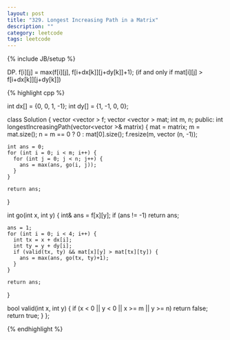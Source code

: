 ```yaml
---
layout: post
title: "329. Longest Increasing Path in a Matrix"
description: ""
category: leetcode
tags: leetcode
---
```

{% include JB/setup %}

DP. f[i][j] = max(f[i][j], f[i+dx[k]][j+dy[k]]+1); (if and only if mat[i][j] > f[i+dx[k]][j+dy[k]])

{% highlight cpp %}

int dx[] = {0, 0, 1, -1};
int dy[] = {1, -1, 0, 0};

class Solution {
  vector <vector <int> > f;
  vector <vector <int> > mat;
  int m, n;
public:
  int longestIncreasingPath(vector<vector<int> >& matrix) {
    mat = matrix;
    m = mat.size();
    n = m == 0 ? 0 : mat[0].size();
    f.resize(m, vector <int>(n, -1));

    int ans = 0;
    for (int i = 0; i < m; i++) {
      for (int j = 0; j < n; j++) {
        ans = max(ans, go(i, j));
      }
    }

    return ans;
  }

  int go(int x, int y) {
    int& ans = f[x][y];
    if (ans != -1) return ans;

    ans = 1;
    for (int i = 0; i < 4; i++) {
      int tx = x + dx[i];
      int ty = y + dy[i];
      if (valid(tx, ty) && mat[x][y] > mat[tx][ty]) {
        ans = max(ans, go(tx, ty)+1);
      }
    }

    return ans;
  }

  bool valid(int x, int y) {
    if (x < 0 || y < 0 || x >= m || y >= n)
      return false;
    return true;
  }
};

{% endhighlight %}